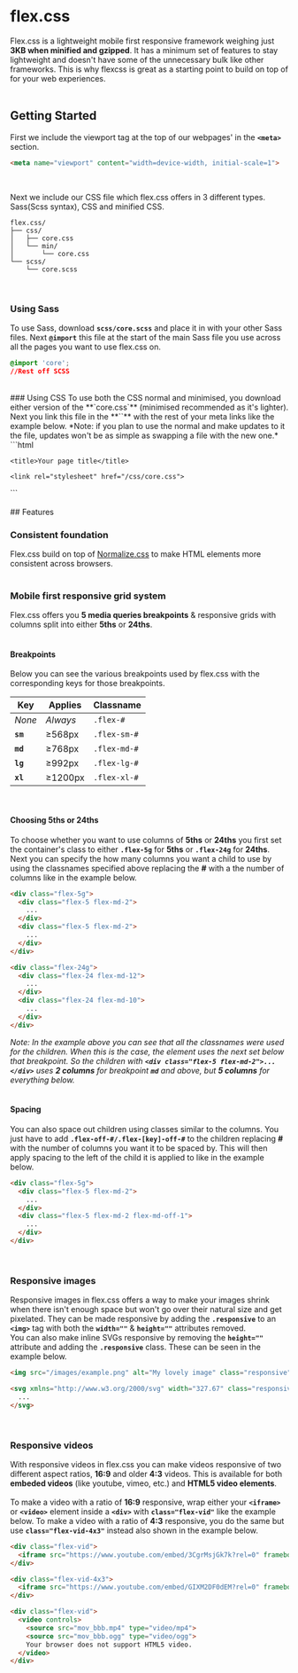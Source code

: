 # flex.css
Flex.css is a lightweight mobile first responsive framework weighing just **3KB when minified and gzipped**. It has a minimum set of features to stay lightweight and doesn't have some of the unnecessary bulk like other frameworks. This is why flexcss is great as a starting point to build on top of for your web experiences.
<br/><br/>

## Getting Started
First we include the viewport tag at the top of our webpages' in the **`<meta>`** section.
```html
<meta name="viewport" content="width=device-width, initial-scale=1">
```
<br/>

Next we include our CSS file which flex.css offers in 3 different types. Sass(Scss syntax), CSS and minified CSS.
```
flex.css/
├── css/
│   ├── core.css
│   └── min/
│       └── core.css
└── scss/
    └── core.scss
```
<br/>

### Using Sass
To use Sass, download **`scss/core.scss`** and place it in with your other Sass files. Next **`@import`** this file at the start of the main Sass file you use across all the pages you want to use flex.css on.
```css
@import 'core';
//Rest off SCSS
```
<br/>
### Using CSS
To use both the CSS normal and minimised, you download either version of the **`core.css`** (minimised recommended as it's lighter). Next you link this file in the **`<meta>`** with the rest of your meta links like the example below. *Note: if you plan to use the normal and make updates to it the file, updates won't be as simple as swapping a file with the new one.*
```html
<!doctype html>
<html>
  <head>
    <meta charset="utf-8">
    <meta name="viewport" content="width=device-width, initial-scale=1.0">

    <title>Your page title</title>

    <link rel="stylesheet" href="/css/core.css">
  </head>

  <body>
      <!--
      Your HTML goes here.
      -->
  </body>
</html>
```
<br/><br/>
## Features

### Consistent foundation
Flex.css build on top of [Normalize.css](http://necolas.github.io/normalize.css/) to make HTML elements more consistent across browsers.
<br/><br/>
### Mobile first responsive grid system
Flex.css offers you **5 media queries breakpoints** & responsive grids with columns split into either **5ths** or **24ths**.
<br/><br/>

#### Breakpoints
Below you can see the various breakpoints used by flex.css with the corresponding keys for those breakpoints.

Key | Applies | Classname
--- | --- | ---
*None* | *Always* | `.flex-#`
**`sm`** | ≥568px | `.flex-sm-#`
**`md`** | ≥768px | `.flex-md-#`
**`lg`** | ≥992px | `.flex-lg-#`
**`xl`** | ≥1200px | `.flex-xl-#`
<br/>

#### Choosing 5ths or 24ths
To choose whether you want to use columns of **5ths** or **24ths** you first set the container's class to either **`.flex-5g`** for **5ths** or **`.flex-24g`** for **24ths**. Next you can specify the how many columns you want a child to use by using the classnames specified above replacing the **#** with a the number of columns like in the example below.

```html
<div class="flex-5g">
  <div class="flex-5 flex-md-2">
    ...
  </div>
  <div class="flex-5 flex-md-2">
    ...
  </div>
</div>

<div class="flex-24g">
  <div class="flex-24 flex-md-12">
    ...
  </div>
  <div class="flex-24 flex-md-10">
    ...
  </div>
</div>
```
_Note: In the example above you can see that all the classnames were used for the children. When this is the case, the element uses the next set below that breakpoint. So the children with **`<div class="flex-5 flex-md-2">...</div>`** uses **2 columns** for breakpoint **`md`** and above, but **5 columns** for everything below._
<br/><br/>

#### Spacing
You can also space out children using classes similar to the columns. You just have to add **`.flex-off-#/.flex-[key]-off-#`** to the children replacing **#** with the number of columns you want it to be spaced by. This will then apply spacing to the left of the child it is applied to like in the example below.
```html
<div class="flex-5g">
  <div class="flex-5 flex-md-2">
    ...
  </div>
  <div class="flex-5 flex-md-2 flex-md-off-1">
    ...
  </div>
</div>
```
<br/>

### Responsive images
Responsive images in flex.css offers a way to make your images shrink when there isn't enough space but won't go over their natural size and get pixelated. They can be made responsive by adding the **`.responsive`** to an **`<img>`** tag with both the **`width=""`** & **`height=""`** attributes removed.<br/>
You can also make inline SVGs responsive by removing the **`height=""`** attribute and adding the **`.responsive`** class. These can be seen in the example below.
```html
<img src="/images/example.png" alt="My lovely image" class="responsive" />

<svg xmlns="http://www.w3.org/2000/svg" width="327.67" class="responsive" viewBox="0 0 327.67 303.99">
  ...
</svg>
```
<br/>

### Responsive videos
With responsive videos in flex.css you can make videos responsive of two different aspect ratios, **16:9** and older **4:3** videos. This is available for both **embeded videos** (like youtube, vimeo, etc.) and **HTML5 video elements**.
<br/><br/>
To make a video with a ratio of **16:9** responsive, wrap either your **`<iframe>`** or **`<video>`** element inside a **`<div>`** with **`class="flex-vid"`** like the example below. To make a video with a ratio of **4:3** responsive, you do the same but use **`class="flex-vid-4x3"`** instead also shown in the example below.
```html
<div class="flex-vid">
  <iframe src="https://www.youtube.com/embed/3CgrMsjGk7k?rel=0" frameborder="0" allowfullscreen></iframe>
</div>

<div class="flex-vid-4x3">
  <iframe src="https://www.youtube.com/embed/GIXM2DF0dEM?rel=0" frameborder="0" allowfullscreen></iframe>
</div>

<div class="flex-vid">
  <video controls>
    <source src="mov_bbb.mp4" type="video/mp4">
    <source src="mov_bbb.ogg" type="video/ogg">
    Your browser does not support HTML5 video.
  </video>
</div>
```
